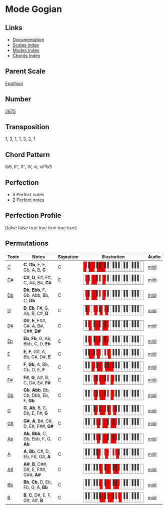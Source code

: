 # Mode Gogian

## Links

- [Documentation](README.md)
- [Scales Index](Scales.md)
- [Modes Index](Modes.md)
- [Chords Index](Chords.md)

## Parent Scale

[Epathian](ScaleEpathian.md)

## Number

[2675](https://ianring.com/musictheory/scales/2675)

## Transposition

1, 3, 1, 1, 3, 2, 1

## Chord Pattern

Ib5, II⁺, II⁺, IV, vi, vii⁰b3

## Perfection

- 5 Perfect notes
- 2 Perfect notes

## Perfection Profile

[false false true true true true true]

## Permutations

| Tonic | Notes | Signature | Illustration | Audio |
|-------|-------|-----------|--------------|-------|
| [C](ModeCNaturalGogian.md) | **C**, **Db**, E, F, Gb, A, B, **C** | C | ![CNaturalGogian](ModeCNaturalGogian.png) | [midi](https://github.com/edipermadi/music/blob/main/docs/ModeCNaturalGogian.mid?raw=true) |
| [C#](ModeCSharpGogian.md) | **C#**, **D**, E#, F#, G, A#, B#, **C#** | C | ![CSharpGogian](ModeCSharpGogian.png) | [midi](https://github.com/edipermadi/music/blob/main/docs/ModeCSharpGogian.mid?raw=true) |
| [Db](ModeDFlatGogian.md) | **Db**, **Ebb**, F, Gb, Abb, Bb, C, **Db** | C | ![DFlatGogian](ModeDFlatGogian.png) | [midi](https://github.com/edipermadi/music/blob/main/docs/ModeDFlatGogian.mid?raw=true) |
| [D](ModeDNaturalGogian.md) | **D**, **Eb**, F#, G, Ab, B, C#, **D** | C | ![DNaturalGogian](ModeDNaturalGogian.png) | [midi](https://github.com/edipermadi/music/blob/main/docs/ModeDNaturalGogian.mid?raw=true) |
| [D#](ModeDSharpGogian.md) | **D#**, **E**, F##, G#, A, B#, C##, **D#** | C | ![DSharpGogian](ModeDSharpGogian.png) | [midi](https://github.com/edipermadi/music/blob/main/docs/ModeDSharpGogian.mid?raw=true) |
| [Eb](ModeEFlatGogian.md) | **Eb**, **Fb**, G, Ab, Bbb, C, D, **Eb** | C | ![EFlatGogian](ModeEFlatGogian.png) | [midi](https://github.com/edipermadi/music/blob/main/docs/ModeEFlatGogian.mid?raw=true) |
| [E](ModeENaturalGogian.md) | **E**, **F**, G#, A, Bb, C#, D#, **E** | C | ![ENaturalGogian](ModeENaturalGogian.png) | [midi](https://github.com/edipermadi/music/blob/main/docs/ModeENaturalGogian.mid?raw=true) |
| [F](ModeFNaturalGogian.md) | **F**, **Gb**, A, Bb, Cb, D, E, **F** | C | ![FNaturalGogian](ModeFNaturalGogian.png) | [midi](https://github.com/edipermadi/music/blob/main/docs/ModeFNaturalGogian.mid?raw=true) |
| [F#](ModeFSharpGogian.md) | **F#**, **G**, A#, B, C, D#, E#, **F#** | C | ![FSharpGogian](ModeFSharpGogian.png) | [midi](https://github.com/edipermadi/music/blob/main/docs/ModeFSharpGogian.mid?raw=true) |
| [Gb](ModeGFlatGogian.md) | **Gb**, **Abb**, Bb, Cb, Dbb, Eb, F, **Gb** | C | ![GFlatGogian](ModeGFlatGogian.png) | [midi](https://github.com/edipermadi/music/blob/main/docs/ModeGFlatGogian.mid?raw=true) |
| [G](ModeGNaturalGogian.md) | **G**, **Ab**, B, C, Db, E, F#, **G** | C | ![GNaturalGogian](ModeGNaturalGogian.png) | [midi](https://github.com/edipermadi/music/blob/main/docs/ModeGNaturalGogian.mid?raw=true) |
| [G#](ModeGSharpGogian.md) | **G#**, **A**, B#, C#, D, E#, F##, **G#** | C | ![GSharpGogian](ModeGSharpGogian.png) | [midi](https://github.com/edipermadi/music/blob/main/docs/ModeGSharpGogian.mid?raw=true) |
| [Ab](ModeAFlatGogian.md) | **Ab**, **Bbb**, C, Db, Ebb, F, G, **Ab** | C | ![AFlatGogian](ModeAFlatGogian.png) | [midi](https://github.com/edipermadi/music/blob/main/docs/ModeAFlatGogian.mid?raw=true) |
| [A](ModeANaturalGogian.md) | **A**, **Bb**, C#, D, Eb, F#, G#, **A** | C | ![ANaturalGogian](ModeANaturalGogian.png) | [midi](https://github.com/edipermadi/music/blob/main/docs/ModeANaturalGogian.mid?raw=true) |
| [A#](ModeASharpGogian.md) | **A#**, **B**, C##, D#, E, F##, G##, **A#** | C | ![ASharpGogian](ModeASharpGogian.png) | [midi](https://github.com/edipermadi/music/blob/main/docs/ModeASharpGogian.mid?raw=true) |
| [Bb](ModeBFlatGogian.md) | **Bb**, **Cb**, D, Eb, Fb, G, A, **Bb** | C | ![BFlatGogian](ModeBFlatGogian.png) | [midi](https://github.com/edipermadi/music/blob/main/docs/ModeBFlatGogian.mid?raw=true) |
| [B](ModeBNaturalGogian.md) | **B**, **C**, D#, E, F, G#, A#, **B** | C | ![BNaturalGogian](ModeBNaturalGogian.png) | [midi](https://github.com/edipermadi/music/blob/main/docs/ModeBNaturalGogian.mid?raw=true) |
